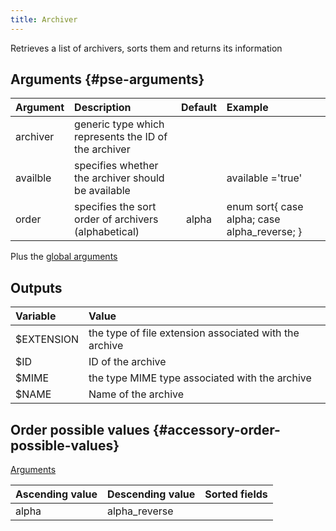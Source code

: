 ```yaml
---
title: Archiver
---
```


Retrieves a list of archivers, sorts them and returns its information

## Arguments {#pse-arguments}

| Argument | Description | Default | Example |
| ------------- |:-------------| :-------------: | :-------------|
| archiver      | generic type which represents the ID of the archiver  |       |                                             |
| availble      | specifies whether the archiver should be available    |       |  available ='true'                          |
| order         | specifies the sort order of archivers (alphabetical)  | alpha | enum sort{ case alpha; case alpha_reverse; }|

Plus the [global arguments](./global_arguments)

## Outputs

| Variable                                                                      | Value                                                  |
| :---------------------------------------------------------------------------  | :----------------------------------------------------- |
| $EXTENSION                                                                    | the type of file extension associated with the archive |
| $ID                                                                           | ID of the archive                                      |
| $MIME                                                                         | the type MIME type associated with the archive         |
| $NAME                                                                         | Name of the archive                                    |

## Order possible values {#accessory-order-possible-values}

[Arguments](#pse-arguments)

| Ascending value                      | Descending value  | Sorted fields |
|--------------------------------------|-------------------|:--------------|
| alpha                                | alpha_reverse     |               |
